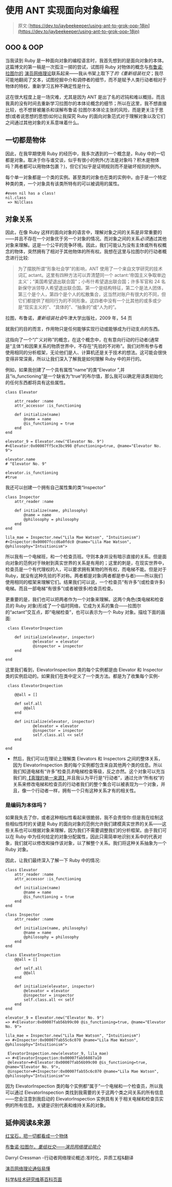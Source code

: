 # 使用 ANT 实现面向对象编程

> 原文:[https://dev.to/jaybeekeeper/using-ant-to-grok-oop-18jn](https://dev.to/jaybeekeeper/using-ant-to-grok-oop-18jn)

## [](#ooo-amp-oop)OOO & OOP

当我读到 Ruby 是一种面向对象的编程语言时，我首先想到的是面向对象的本体。这篇博文的第一稿是一次孤注一掷的尝试，试图将 Ruby 对物体的概念与[布鲁诺·拉图尔的](https://en.wikipedia.org/wiki/Bruno_Latour) [演员网络理论](https://www.youtube.com/watch?v=X2YYxS6D-mI)联系起来——我从书架上取下了*的《重新组装社交*；我尽可能地翻阅了文本，试图挖掘中介和调停者的细节，而不是赋予人类行动者相对于物体的特权，重新学习五种不确定性是什么

这在很大程度上是一场灾难，尤其是因为 ANT 是出了名的迟钝和难以概括，而且我真的没有时间去重新学习拉图尔的本体论概念的细节；所以在这里，我不想直接比较，也不想冒被屠杀和误解布鲁诺·拉图尔本体论主张的风险，而是更关注于思想(或者说思想的思想)如何让我探究 Ruby 的面向对象范式对于理解对象以及它们之间通过其他对象的关系意味着什么。

## [](#everything-is-an-object)一切都是物体

因此，在我早期使用 Ruby 的经历中，我多次遇到的一个概念是，Ruby 中的一切都是对象。取决于你与谁交谈，似乎有很小的例外(方法是对象吗？积木是物体吗？两者都可以用物体包裹？)，但它们似乎是证明规则而不是破坏规则的例外。

每个单一对象都是一个类的实例。甚至类的对象也在类的实例中。由于是一个特定种类的类，一个对象具有该类所特有的可以被调用的属性。

```
#even nil has a class!
nil.class
 => NilClass 
```

## [](#object-relations)对象关系

因此，在像 Ruby 这样的面向对象的语言中，理解对象之间的关系是非常重要的——并且不存在一个对象优于另一个对象的情况。而对象之间的关系*必须*通过其他对象来理解。这是一个公平的竞争环境。因此，我们可能认为没有主体或所有权概念的物体，突然拥有了相对于其他物体的所有权。我想在这里与拉图尔的行动者概念进行比较:

> 为了摆脱所谓“形象社会学”的影响，ANT 使用了一个来自文学研究的技术词汇 actant。这里有四种方法可以弄清楚同一个 actant:‘帝国主义争取单边主义’；“美国希望退出联合国”；小布什希望退出联合国；许多军官和 24 名新保守派领导人希望退出联合国。第一个是结构特征，第二个是法人团体，第三个是个人，第四个是个人的松散集合，这当然对账户有很大的不同，但它们都提供了相同行为的不同形象。这四者中没有一个比其他的或多或少是“现实主义的”、“具体的”、“抽象的”或“人为的”。

拉图，布鲁诺，*重新组装社会*牛津大学出版社，2009 年，54 页

就我们的目的而言，作用物只是任何能够实现行动或能够成为行动支点的东西。

这指向了一个“广义对称”的概念，在这个概念中，在有意向行动的行动者(通常是“主体”)和因果关系的物质世界中，不存在“先验的不对称”。我们对所有参与者使用相同的分析框架，无论他们是人、计算机还是关于技术的想法。这可能会很快变得非常深奥，所以让我们深入了解我是如何理解 Ruby 中的并行的。

例如，如果我创建了一个具有属性“name”的类“Elevator ”,并且“is_functioning”是一个缺省为“true”的布尔值，那么我可以确定用该类初始化的任何东西都将具有这些属性。

```
class Elevator

    attr_reader :name
    attr_accessor :is_functioning

    def initialize(name)
        @name = name
        @is_functioning = true
    end
end

elevator_9 = Elevator.new("Elevator No. 9")
#<Elevator:0x00007ff5ce3bc998 @functioning=true, @name="Elevator No. 9">

elevator.name
# "Elevator No. 9" 

elevator.is_functioning
#true 
```

我还可以创建一个拥有自己属性集的类“Inspector”

```
class Inspector
    attr_reader :name

    def initialize(name, philosophy)
        @name = name
        @philosophy = philosophy
    end
end

lila_mae = Inspector.new("Lila Mae Watson", "Intuitionism")
#<Inspector:0x00007fccd6a0fdc0 @name="Lila Mae Watson", @philosophy="Intuitionism"> 
```

所以我有一个电梯班，和一个检查员班。守则本身并没有暗示直接的关系。但是面向对象的范例对于映射到真实世界的关系是有用的；这里的刺是，在现实世界中，检查员是一个有代理权的人，可以要求拥有某物的所有权，而电梯不能。但是对于 Ruby，就没有这种先验的不对称。两者都是对象(两者都是参与者)——所以我们使用相同的框架来理解它们。结果我们可以说，一个检查员“有许多”(或检查许多)电梯。而且一部电梯“有很多”(或者被很多)检查员检查。

更重要的是，我们也可以把两者作为一个对象来理解。这两个角色(类电梯和检查员的 Ruby 对象)形成了一个临时网络，它成为关系的集合——拉图尔的“actant”交互点，即“电梯检查”，也可以表示为一个 Ruby 对象。描绘下面的画面:

```
 class ElevatorInspection

    def initialize(elevator, inspector)
            @elevator = elevator
            @inspector = inspector
    end

end 
```

这里我们看到，ElevatorInspection 类的每个实例都是由 Elevator 和 Inspector 类的实例启动的。如果我们在类中定义了一个类方法。都是为了收集每个实例-

```
 class ElevatorInspection

    @@all = []

    def self.all
        @@all
    end

    def initialize(elevator, inspector)
            @elevator = elevator
            @inspector = inspector
            self.class.all << self
    end

end 
```

*   然后，我们可以在理论上理解类 Elevators 和 Inspectors 之间的整体关系，因为 ElevatorInspection 类的每个实例都包含来自其他两个类的信息。所以我们知道电梯有“许多”检查员*到*电梯检查等级，反之亦然。这个对象可以充当我们的[【真理的单一来源】](https://en.wikipedia.org/wiki/Single_source_of_truth)并且我认为平行是“行动者”，通过允许“所有权”的关系来修改电梯和检查员的行动者我们的整个集合可以被表现为一个对象，并且，像一个行动者一样，拥有一个只有这种关系才有的相关性。

### [](#is-it-coding-as-ontology)是编码为本体吗？

如果我失去了你，或者这种相似性看起来很脆弱，我不会责怪你:但是我在绘制这些相似性时的关键是 Ruby 的面向对象的范例允许我们建模真实世界的关系——这些关系也可以根据对象来理解，因为我们不需要调整我们的分析框架。由于我们可以在 Ruby 中为任何给定的对象分配属性，因此只需简单地识别关系中的代表对象，我们就可以修改和操作该对象，以了解整个关系。我们将这种关系抽象为一个 Ruby 对象。

因此，让我们最终深入了解一下 Ruby 中的情况:

```
class Elevator  
    attr_reader :name
    attr_accessor :is_functioning

    def initialize(name)
        @name = name
        @is_functioning = true
    end
end

class Inspector
    attr_reader :name

    def initialize(name, philosophy)
        @name = name
        @philosophy = philosophy
    end
end

class ElevatorInspection
    @@all = []

    def self.all
        @@all
    end

    def initialize(elevator, inspector)
        @elevator = elevator
        @inspector = inspector
        self.class.all << self
    end
end

elevator_9 = Elevator.new("Elevator No. 9")
=> #<Elevator:0x00007fab56b99c00 @is_functioning=true, @name="Elevator No. 9">

lila_mae = Inspector.new("Lila Mae Watson", "Intuitionism")
=> #<Inspector:0x00007fab55c6c070 @name="Lila Mae Watson", @philosophy="Intuitionism">

 ElevatorInspection.new(elevator_9, lila_mae)
=> #<ElevatorInspection:0x00007fab56087a10
 @elevator=#<Elevator:0x00007fab56b99c00 @is_functioning=true, @name="Elevator No. 9">,
 @inspector=#<Inspector:0x00007fab55c6c070 @name="Lila Mae Watson", @philosophy="Intuitionism">> 
```

因为 ElevatorInspection 类的每个实例都“属于”一个电梯和一个检查员，所以我可以通过 ElevatorInspection 类找到我需要的关于这两个类之间关系的所有信息——您会注意到我启动的 ElevatorInspection 实例具有关于相关电梯和检查员实例的所有信息。关键是识别代表和维持关系的对象。

## [](#further-reading-amp-sources)延伸阅读&来源

[红宝石，把一切都看成一个物体](https://www.ruby-lang.org/en/about/)

[布鲁诺·拉图尔，*重组社交——演员网络理论简介*](http://a.co/28xHnHd)

Darryl Cressman -行动者网络理论概述:准时化，异质工程&翻译

[演员网络理论通俗易懂](https://www.youtube.com/watch?v=X2YYxS6D-mI)

[科学&技术研究维基百科页面](https://en.wikipedia.org/wiki/Science_and_technology_studies)